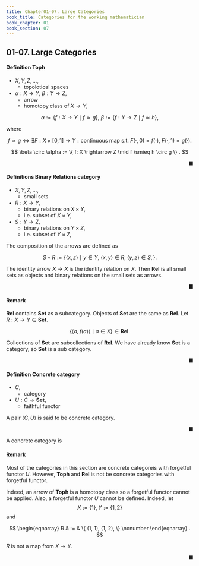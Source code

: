 ```yaml
---
title: Chapter01-07. Large Categories
book_title: Categories for the working mathematician
book_chapter: 01
book_section: 07
---
```


## 01-07. Large Categories

#### Definition Toph
- $X, Y, Z, \ldots,$
    - topolotical spaces
- $\alpha: X \rightarrow Y$, $\beta: Y \rightarrow Z$,
    - arrow
    - homotopy class of $X \rightarrow Y$,

$$
    \alpha
    :=
    \{
        f: X \rightarrow Y
        \mid
        f \simeq g
    \},
    \
    \beta
    :=
    \{
        f: Y \rightarrow Z
        \mid
        f \simeq h
    \},
$$

where

$$
    f \simeq g
    \Leftrightarrow
    \exists F: X \times [0, 1] \rightarrow Y: \text{continuous map }
    \text{ s.t. }
    F(\cdot, 0) = f(\cdot),
    \
    F(\cdot, 1) = g(\cdot)
    .
$$

$$
    \beta \circ \alpha
    :=
    \{
        f: X \rightarrow Z
        \mid
        f \smieq h \circ g
    \}
    .
$$


<div class="end-of-statement" style="text-align: right">■</div>

#### Definitions Binary Relations category
- $X, Y, Z, \ldots$,
    - small sets
- $R: X \rightarrow Y$,
    - binary relations on $X \times Y$,
    - i.e. subset of $X \times Y$,
- $S: Y \rightarrow Z$,
    - binary relations on $Y \times Z$,
    - i.e. subset of $Y \times Z$,

The composition of the arrows are defined as

$$
    S \circ R
    :=
    \{
        \langle x, z \rangle
        \mid 
        y \in Y,
        \
        \langle x, y \rangle
        \in R,
        \
        \langle y, z \rangle
        \in S,
    \}
    .
$$

The identity arrow $X \rightarrow X$ is the identity relation on $X$.
Then $\mathbf{Rel}$ is all small sets as objects and binary relations on the small sets as arrows.

<div class="end-of-statement" style="text-align: right">■</div>

#### Remark
$\mathbf{Rel}$ contains $\mathbf{Set}$ as a subcategory.
Objects of $\mathbf{Set}$ are the same as $\mathbf{Rel}$.
Let $R: X \rightarrow Y \in \mathbf{Set}$.

$$
    \{
        \langle a, f(a) \rangle
        \mid
        a \in X
    \}
    \in \mathbf{Rel}
    .
$$

Collections of $\mathbf{Set}$ are subcollections of $\mathbf{Rel}$.
We have already know $\mathbf{Set}$ is a category, so $\mathbf{Set}$ is a sub category.

<div class="end-of-statement" style="text-align: right">■</div>


#### Definition Concrete category
- $C$,
    - category
- $U: C \rightarrow \mathbf{Set}$,
    - faithful functor

A pair $\langle C, U \rangle$ is said to be concrete category.

<div class="end-of-statement" style="text-align: right">■</div>

A concrete category is 

#### Remark
Most of the categories in this section are concrete categoreis with forgetful functor $U$.
However, $\mathbf{Toph}$ and $\mathbf{Rel}$ is not be concrete categories with forgetful functor.

Indeed, an arrow of $\mathbf{Toph}$ is a homotopy class so a forgetful functor cannot be applied.
Also, a forgetful functor $U$ cannot be defined.
Indeed, let $$X := \{1\}, Y := \{1, 2\}$$ and

$$
\begin{eqnarray}
    R
    & := &
        \{
            (1, 1),
            (1, 2),
        \}
    \nonumber
\end{eqnarray}
    .
$$

$R$ is not a map from $X \rightarrow Y$.

<div class="end-of-statement" style="text-align: right">■</div>


